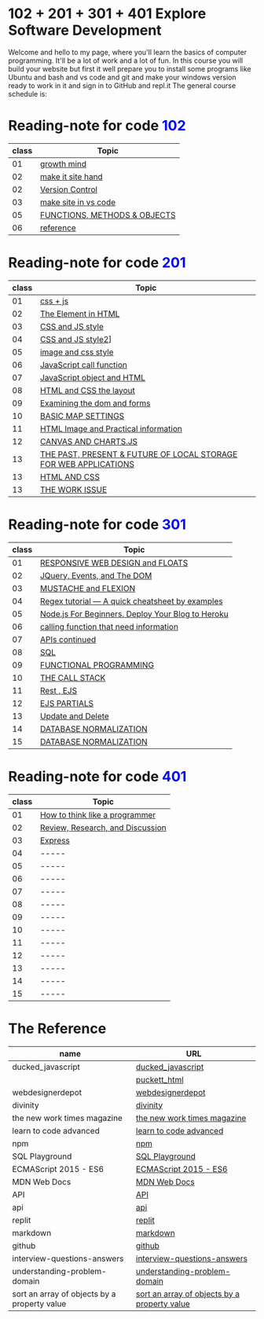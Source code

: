 # 102 + 201 + 301 + 401 Explore Software Development
Welcome and hello to my page, where you'll learn the basics of computer programming. It'll be a lot of work and a lot of fun.
In this course you will build your website but first it well prepare you to install some programs like Ubuntu and bash and vs code and git and make your windows version ready to work in it and sign in to GitHub and repl.it
The general course schedule is:

<h1> Reading-note for code <span style="color:blue">  102 </span> </h1> 

|class|Topic|
|-------|--------|
|01|[growth mind](https://naeemmusamh.github.io/Reading-note/code102/Readme102-01)|
|02|[make it site hand](https://naeemmusamh.github.io/Reading-note/code102/Readme102-02)|
|02|[Version Control](https://naeemmusamh.github.io/Reading-note/code102/Readme102-02b)|
|03|[make site in vs code](https://naeemmusamh.github.io/Reading-note/code102/Readme102-03)|
|05|[FUNCTIONS, METHODS & OBJECTS](https://naeemmusamh.github.io/Reading-note/code102/Readme102-05)|
|06|[reference](https://naeemmusamh.github.io/Reading-note/code102/Readme102-06)|

<h1> Reading-note for code <span style="color:blue"> 201 </span> </h1> 

|class|Topic|
|-------|--------|
|01|[css + js](https://naeemmusamh.github.io/Reading-note/code201/Readme201-01)|
|02|[The Element in HTML](https://naeemmusamh.github.io/Reading-note/code201/code201/Readme201-02)|
|03|[CSS and JS style](https://naeemmusamh.github.io/Reading-note/code201/Readme201-03)|
|04|[CSS and JS style2](https://naeemmusamh.github.io/Reading-note/code201/Readme201-04)]|
|05|[image and css style](https://naeemmusamh.github.io/Reading-note/code201/Readme201-05)|
|06|[JavaScript call function](https://naeemmusamh.github.io/Reading-note/code201/Readme201-06)|
|07|[JavaScript object and HTML](https://naeemmusamh.github.io/Reading-note/code201/Readme201-07)|
|08|[HTML and CSS the layout](https://naeemmusamh.github.io/Reading-note/code201/Readme201-08)|
|09|[Examining the dom and forms](https://naeemmusamh.github.io/Reading-note/code201/Readme201-09)|
|10|[BASIC MAP SETTINGS](https://naeemmusamh.github.io/Reading-note/code201/Readme201-10)|
|11|[HTML Image and Practical information ](https://naeemmusamh.github.io/Reading-note/code201/Readme201-11)|
|12|[CANVAS AND CHARTS.JS ](https://naeemmusamh.github.io/Reading-note/code201/Readme201-12)|
|13|[THE PAST, PRESENT & FUTURE OF LOCAL STORAGE FOR WEB APPLICATIONS](https://naeemmusamh.github.io/Reading-note/code201/Readme201-13)|
|13|[HTML AND CSS](https://naeemmusamh.github.io/Reading-note/code201/Readme201-14a)|
|13|[THE WORK ISSUE](https://naeemmusamh.github.io/Reading-note/code201/Readme201-13)|


<h1> Reading-note for code <span style="color:blue"> 301 </span> </h1> 

|class|Topic|
|-------|--------|
|01|[RESPONSIVE WEB DESIGN and FLOATS](https://naeemmusamh.github.io/Reading-note/code301/Readme301-01)|
|02|[JQuery, Events, and The DOM](https://naeemmusamh.github.io/Reading-note/code301/Readme301-02)|
|03|[MUSTACHE and FLEXION](https://naeemmusamh.github.io/Reading-note/code301/Readme301-03)|
|04|[Regex tutorial — A quick cheatsheet by examples](https://naeemmusamh.github.io/Reading-note/code301/Readme301-04)|
|05|[Node.js For Beginners. Deploy Your Blog to Heroku](https://naeemmusamh.github.io/Reading-note/code301/Readme301-05)|
|06|[calling function that need information](https://naeemmusamh.github.io/Reading-note/code301/Readme301-06)|
|07|[APIs continued](https://naeemmusamh.github.io/Reading-note/code301/Readme301-07)|
|08|[SQL](https://naeemmusamh.github.io/Reading-note/code301/Readme301-08)|
|09|[FUNCTIONAL PROGRAMMING](https://naeemmusamh.github.io/Reading-note/code301/Readme301-09)|
|10|[THE CALL STACK](https://naeemmusamh.github.io/Reading-note/code301/Readme301-10)|
|11|[Rest , EJS](https://naeemmusamh.github.io/Reading-note/code301/Readme301-11)|
|12|[EJS PARTIALS](https://naeemmusamh.github.io/Reading-note/code301/Readme301-12)|
|13|[Update and Delete](https://naeemmusamh.github.io/Reading-note/code301/Readme301-13)|
|14|[DATABASE NORMALIZATION](https://naeemmusamh.github.io/Reading-note/code301/Readme301-14)|
|15|[DATABASE NORMALIZATION](https://naeemmusamh.github.io/Reading-note/code301/Readme301-15)|


<h1> Reading-note for code <span style="color:blue"> 401 </span> </h1> 

|class|Topic|
|-------|--------|
|01|[How to think like a programmer](https://naeemmusamh.github.io/Reading-note/code401/Readme401-prep0)|
|02|[Review, Research, and Discussion](https://naeemmusamh.github.io/Reading-note/code401/Readme401-01)|
|03|[Express](https://naeemmusamh.github.io/Reading-note/code401/Readme401-02)|
|04|-----|
|05|-----|
|06|-----|
|07|-----|
|08|-----|
|09|-----|
|10|-----|
|11|-----|
|12|-----|
|13|-----|
|14|-----|
|15|-----|

# The Reference

|name|URL|
|-------|--------|
|ducked_javascript|[ ducked_javascript](http://javascriptbook.com/)|
||[puckett_html](https://wtf.tw/ref/duckett.pdf)|
|webdesignerdepot|[webdesignerdepot](https://www.webdesignerdepot.com/2013/11/easily-create-stunning-animated-charts-with-chart-js/)|
|divinity|[divinity](http://diveinto.html5doctor.com/storage.html)|
|the new work times magazine|[the new work times magazine](https://www.nytimes.com/2016/02/28/magazine/what-google-learned-from-its-quest-to-build-the-perfect-team.html)|
|learn to code advanced|[learn to code advanced](https://learn.shayhowe.com/advanced-html-css/css-transforms/)|
|npm|[npm](https://www.npmjs.com/)|
|SQL Playground|[SQL Playground](https://master.dcesh4541no84.amplifyapp.com/)|
|ECMAScript 2015 - ES6|[ECMAScript 2015 - ES6](https://www.w3schools.com/js/js_es6.asp)|
|MDN Web Docs|[MDN Web Docs](https://developer.mozilla.org/en-US/docs/Web/JavaScript/Reference/Global_Objects/Promise)|
|API|[API](https://blog.postman.com/intro-to-apis-what-is-an-api/)|
|api|[api](https://www.chartjs.org/docs/latest/developers/api.html)|
|replit|[replit](https://replit.com/)|
|markdown|[markdown](https://guides.github.com/features/mastering-markdown/)|
|github|[github](https://github.com/)|
|interview-questions-answers|[interview-questions-answers](https://www.guru99.com/javascript-interview-questions-answers.html)|
|understanding-problem-domain|[understanding-problem-domain](https://dzone.com/articles/understanding-problem-domain)|
|sort an array of objects by a property value|[sort an array of objects by a property value](https://flaviocopes.com/how-to-sort-array-of-objects-by-property-javascript/)|